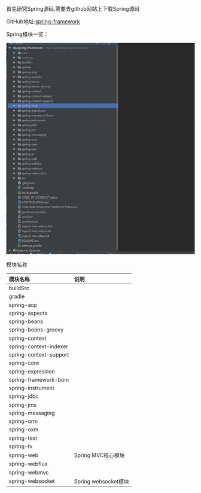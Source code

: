 首先研究Spring源码,需要去github网站上下载Spring源码

GitHub地址:[spring-framework](https://github.com/spring-projects/spring-framework)

Spring模块一览：

![](/assets/20170413103519.jpg)

模块名称

| 模块名称 | 说明 |
| :--- | :--- |
| buildSrc |  |
| gradle |  |
| spring-aop |  |
| spring-aspects |  |
| spring-beans |  |
| spring-beans-groovy |  |
| spring-context |  |
| spring-context-indexer |  |
| spring-context-support |  |
| spring-core |  |
| spring-expression |  |
| spring-framework-bom |  |
| spring-instrument |  |
| spring-jdbc |  |
| spring-jms |  |
| spring-messaging |  |
| spring-orm |  |
| spring-oxm |  |
| spring-test |  |
| spring-tx |  |
| spring-web | Spring MVC核心模块 |
| spring-webflux |  |
| spring-webmvc |  |
| spring-websocket | Spring websocket模块 |



